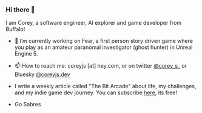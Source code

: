 ### Hi there 👋

I am Corey, a software engineer, AI explorer and game developer from Buffalo!

- 🔭 I’m currently working on Fear, a first person story driven game where you play as an amateur paranomal investigator (ghost hunter) in Unreal Engine 5.

- 📫 How to reach me: coreyjs [at] hey.com, or on twitter [@corey_s_](https://twitter.com/corey_s_) or Bluesky [@coreyjs.dev](https://bsky.app/profile/coreyjs.dev)

- I write a weekly article called "The Bit Arcade" about life, my challenges, and my indie game dev journey.  You can subscribe [here](https://www.thebitarcade.com/), its free! 



- Go Sabres

<!--
**coreyjs/coreyjs** is a ✨ _special_ ✨ repository because its `README.md` (this file) appears on your GitHub profile.

Here are some ideas to get you started:

- 🔭 I’m currently working on ...
- 🌱 I’m currently learning ...
- 👯 I’m looking to collaborate on ...
- 🤔 I’m looking for help with ...
- 💬 Ask me about ...
- 📫 How to reach me: ...
- 😄 Pronouns: ...
- ⚡ Fun fact: ...
-->
